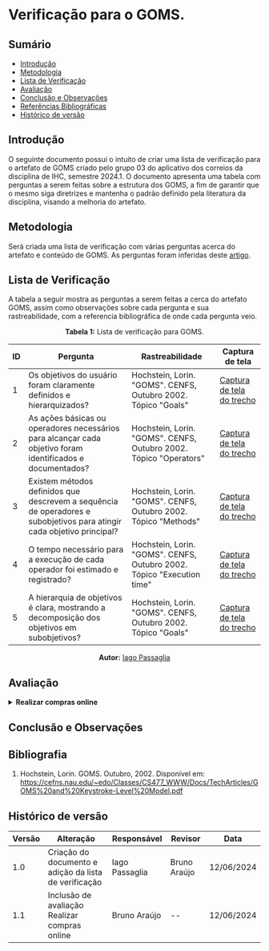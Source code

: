 # Verificação para o GOMS.

## Sumário
* [Introdução](#Introdução)
* [Metodologia](#Metodologia)
* [Lista de Verificação](#Lista-de-Verificação)
* [Avaliação](#Avaliação)
* [Conclusão e Observações](#Conclusão-e-Observações)
* [Referências Bibliográficas](#Referências-Bibliográficas)
* [Histórico de versão](#Histórico-de-versão)

## Introdução
O seguinte documento possui o intuito de criar uma lista de verificação para o artefato de GOMS criado pelo grupo 03 do aplicativo dos correios da disciplina de IHC, semestre 2024.1. O documento apresenta uma tabela com perguntas a serem feitas sobre a estrutura dos GOMS, a fim de garantir que o mesmo siga diretrizes e mantenha o padrão definido pela literatura da disciplina, visando a melhoria do artefato.

## Metodologia 
Será criada uma lista de verificação com várias perguntas acerca do artefato e conteúdo de GOMS. As perguntas foram inferidas deste [artigo](https://cefns.nau.edu/~edo/Classes/CS477_WWW/Docs/TechArticles/GOMS%20and%20Keystroke-Level%20Model.pdf).

## Lista de Verificação
A tabela a seguir mostra as perguntas a serem feitas a cerca do artefato GOMS, assim como observações sobre cada pergunta e sua rastreabilidade, com a referencia bibliográfica de onde cada pergunta veio.

<center>

**Tabela 1:** Lista de verificação para GOMS.

| ID  | Pergunta   | Rastreabilidade | Captura de tela |
|-----|--------------------------------------------------------------------------------------------------------------------------------|---------------------------------------------------------------------------------------------------------|-------|
| 1  | Os objetivos do usuário foram claramente definidos e hierarquizados?| Hochstein, Lorin. "GOMS". CENFS, Outubro 2002. Tópico "Goals" |[Captura de tela do trecho](https://prnt.sc/7x1WV1Pn05c5)|
| 2  | As ações básicas ou operadores necessários para alcançar cada objetivo foram identificados e documentados? | Hochstein, Lorin. "GOMS". CENFS, Outubro 2002.  Tópico "Operators"|[Captura de tela do trecho](https://prnt.sc/hi8EPbjlKbaj)|
| 3  | Existem métodos definidos que descrevem a sequência de operadores e subobjetivos para atingir cada objetivo principal?| Hochstein, Lorin. "GOMS". CENFS, Outubro 2002. Tópico "Methods" |[Captura de tela do trecho](https://prnt.sc/hxLTULuL6voM)|
| 4  | O tempo necessário para a execução de cada operador foi estimado e registrado? | Hochstein, Lorin. "GOMS". CENFS, Outubro 2002. Tópico "Execution time"|[Captura de tela do trecho](https://prnt.sc/JtngNEg-lgPY)|
| 5  | A hierarquia de objetivos é clara, mostrando a decomposição dos objetivos em subobjetivos? | Hochstein, Lorin. "GOMS". CENFS, Outubro 2002. Tópico "Goals" | [Captura de tela do trecho](https://prnt.sc/QpOSEGRzNDpT) |

**Autor:** [Iago Passaglia](https://github.com/Paxxaglia)

</center>

## Avaliação


<details>
  <summary size="20"><b> Realizar compras online </b></summary> 
<center>
   
Tabela 2: Realizar compras online

| id | pergunta                                                                                                       | resposta       | observação                                                                                                    |
|----|----------------------------------------------------------------------------------------------------------------|----------------|--------------------------------------------------------------------------------------------------------------|
| 1  | Os objetivos do usuário foram claramente definidos e hierarquizados?                                           | Sim            |                                                                                                              |
| 2  | As ações básicas ou operadores necessários para alcançar cada objetivo foram identificados e documentados?     | Sim            |                                                                                                              |
| 3  | Existem métodos definidos que descrevem a sequência de operadores e subobjetivos para atingir cada objetivo principal? | Sim            |                                                                                                              |
| 4  | O tempo necessário para a execução de cada operador foi estimado e registrado?                                 | Sim            |                                                                                                              |
| 5  | A hierarquia de objetivos é clara, mostrando a decomposição dos objetivos em subobjetivos?                     | Sim            |                                                                                                              |

**Autor:** [Bruno Araújo](https://github.com/brunocva)

</center>
</details>

## Conclusão e Observações



## Bibliografia
1. Hochstein, Lorin. GOMS. Outubro, 2002. Disponível em: <https://cefns.nau.edu/~edo/Classes/CS477_WWW/Docs/TechArticles/GOMS%20and%20Keystroke-Level%20Model.pdf>
   
## Histórico de versão

| Versão | Alteração | Responsável | Revisor | Data |
| - | - | - | - | - |
| 1.0 | Criação do documento e adição da lista de verificação | Iago Passaglia | Bruno Araújo | 12/06/2024 |
| 1.1 | Inclusão de avaliação Realizar compras online | Bruno Araújo | -- | 12/06/2024 |
